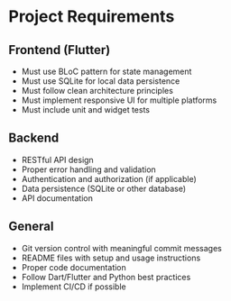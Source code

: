 # Project Requirements

## Frontend (Flutter)
- Must use BLoC pattern for state management
- Must use SQLite for local data persistence
- Must follow clean architecture principles
- Must implement responsive UI for multiple platforms
- Must include unit and widget tests

## Backend
- RESTful API design
- Proper error handling and validation
- Authentication and authorization (if applicable)
- Data persistence (SQLite or other database)
- API documentation

## General
- Git version control with meaningful commit messages
- README files with setup and usage instructions
- Proper code documentation
- Follow Dart/Flutter and Python best practices
- Implement CI/CD if possible